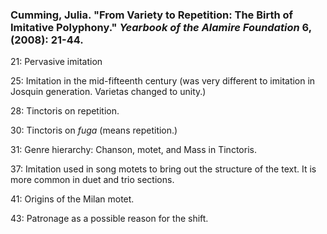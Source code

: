 ### Cumming, Julia. "From Variety to Repetition: The Birth of Imitative Polyphony." _Yearbook of the Alamire Foundation_ 6, (2008): 21-44.

21: Pervasive imitation

25: Imitation in the mid-fifteenth century (was very different to imitation in Josquin generation. Varietas changed to unity.)

28: Tinctoris on repetition.

30: Tinctoris on _fuga_ (means repetition.)

31: Genre hierarchy: Chanson, motet, and Mass in Tinctoris.

37: Imitation used in song motets to bring out the structure of the text. It is more common in duet and trio sections.

41: Origins of the Milan motet.

43: Patronage as a possible reason for the shift.


